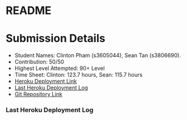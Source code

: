 # README

# Submission Details #
* Student Names: Clinton Pham (s3605044), Sean Tan (s3806690). 
* Contribution: 50/50
* Highest Level Attempted: 90+ Level
* Time Sheet: Clinton: 123.7 hours, Sean: 115.7 hours
* [Heroku Deployment Link](https://rad2021-s3605044-s3806690.herokuapp.com/)
* [Last Heroku Deployment Log](https://github.com/sean8900/RAD2021_s3605044_s3806690/blob/master/last-heroku-deployment-log.txt)
* [Git Repository Link](https://github.com/sean8900/RAD2021_s3605044_s3806690)
### Last Heroku Deployment Log ###
 